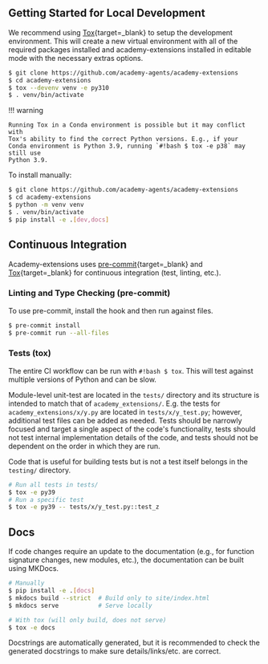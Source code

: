 ## Getting Started for Local Development

We recommend using [Tox](https://tox.wiki/en/latest/index.html){target=_blank}
to setup the development environment. This will create a new virtual
environment with all of the required packages installed
and academy-extensions installed in editable mode with the necessary extras options.

```bash
$ git clone https://github.com/academy-agents/academy-extensions
$ cd academy-extensions
$ tox --devenv venv -e py310
$ . venv/bin/activate
```

!!! warning

    Running Tox in a Conda environment is possible but it may conflict with
    Tox's ability to find the correct Python versions. E.g., if your
    Conda environment is Python 3.9, running `#!bash $ tox -e p38` may still use
    Python 3.9.

To install manually:
```bash
$ git clone https://github.com/academy-agents/academy-extensions
$ cd academy-extensions
$ python -m venv venv
$ . venv/bin/activate
$ pip install -e .[dev,docs]
```

## Continuous Integration

Academy-extensions uses [pre-commit](https://pre-commit.com/){target=_blank} and
[Tox](https://tox.wiki/en/latest/index.html){target=_blank} for continuous integration
(test, linting, etc.).

### Linting and Type Checking (pre-commit)

To use pre-commit, install the hook and then run against files.

```bash
$ pre-commit install
$ pre-commit run --all-files
```

### Tests (tox)

The entire CI workflow can be run with `#!bash $ tox`.
This will test against multiple versions of Python and can be slow.

Module-level unit-test are located in the `tests/` directory and its
structure is intended to match that of `academy_extensions/`.
E.g. the tests for `academy_extensions/x/y.py` are located in
`tests/x/y_test.py`; however, additional test files can be added
as needed. Tests should be narrowly focused and target a single aspect of the
code's functionality, tests should not test internal implementation details of
the code, and tests should not be dependent on the order in which they are run.

Code that is useful for building tests but is not a test itself belongs in the
`testing/` directory.

```bash
# Run all tests in tests/
$ tox -e py39
# Run a specific test
$ tox -e py39 -- tests/x/y_test.py::test_z
```

## Docs

If code changes require an update to the documentation (e.g., for function
signature changes, new modules, etc.), the documentation can be built using
MKDocs.

```bash
# Manually
$ pip install -e .[docs]
$ mkdocs build --strict  # Build only to site/index.html
$ mkdocs serve           # Serve locally

# With tox (will only build, does not serve)
$ tox -e docs
```

Docstrings are automatically generated, but it is recommended to check the
generated docstrings to make sure details/links/etc. are correct.
